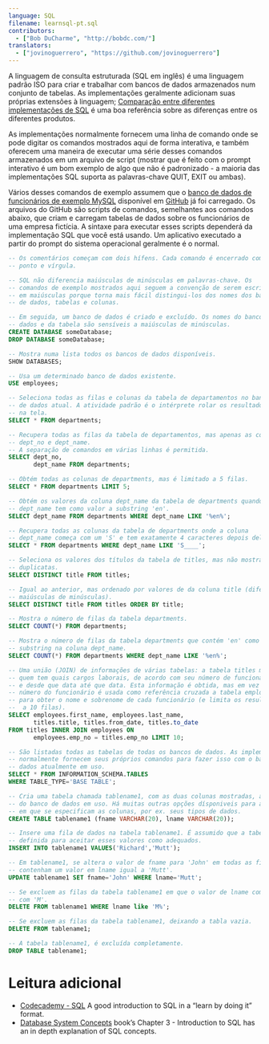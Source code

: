 ```yaml
---
language: SQL
filename: learnsql-pt.sql
contributors:
  - ["Bob DuCharme", "http://bobdc.com/"]
translators:
  - ["jovinoguerrero", "https://github.com/jovinoguerrero"]
---
```


A linguagem de consulta estruturada (SQL em inglês) é uma linguagem padrão ISO para criar e trabalhar com bancos de dados armazenados num conjunto de tabelas. As implementações geralmente adicionam suas próprias extensões à linguagem; [Comparação entre diferentes implementações de SQL](http://troels.arvin.dk/db/rdbms/) é uma boa referência sobre as diferenças entre os diferentes produtos.

As implementações normalmente fornecem uma linha de comando onde se pode digitar os comandos mostrados aqui de forma interativa, e também oferecem uma maneira de executar uma série desses comandos armazenados em um arquivo de script (mostrar que é feito com o prompt interativo é um bom exemplo de algo que não é padronizado - a maioria das implementações SQL suporta as palavras-chave QUIT, EXIT ou ambas).

Vários desses comandos de exemplo assumem que o [banco de dados de funcionários de exemplo MySQL](https://dev.mysql.com/doc/employee/en/) disponível em [GitHub](https://github.com/datacharmer/test_db) já foi carregado. Os arquivos do GitHub são scripts de comandos, semelhantes aos comandos abaixo, que criam e carregam tabelas de dados sobre os funcionários de uma empresa fictícia. A sintaxe para executar esses scripts dependerá da implementação SQL que você está usando. Um aplicativo executado a partir do prompt do sistema operacional geralmente é o normal.


```sql
-- Os comentários começam com dois hífens. Cada comando é encerrado com um
-- ponto e vírgula.

-- SQL não diferencia maiúsculas de minúsculas em palavras-chave. Os
-- comandos de exemplo mostrados aqui seguem a convenção de serem escritos
-- em maiúsculas porque torna mais fácil distingui-los dos nomes dos bancos
-- de dados, tabelas e colunas.

-- Em seguida, um banco de dados é criado e excluído. Os nomes do banco de
-- dados e da tabela são sensíveis a maiúsculas de minúsculas.
CREATE DATABASE someDatabase;
DROP DATABASE someDatabase;

-- Mostra numa lista todos os bancos de dados disponíveis.
SHOW DATABASES;

-- Usa um determinado banco de dados existente.
USE employees;

-- Seleciona todas as filas e colunas da tabela de departamentos no banco
-- de dados atual. A atividade padrão é o intérprete rolar os resultados
-- na tela.
SELECT * FROM departments;

-- Recupera todas as filas da tabela de departamentos, mas apenas as colunas
-- dept_no e dept_name.
-- A separação de comandos em várias linhas é permitida.
SELECT dept_no,
       dept_name FROM departments;

-- Obtém todas as colunas de departments, mas é limitado a 5 filas.
SELECT * FROM departments LIMIT 5;

-- Obtém os valores da coluna dept_name da tabela de departments quando
-- dept_name tem como valor a substring 'en'.
SELECT dept_name FROM departments WHERE dept_name LIKE '%en%';

-- Recupera todas as colunas da tabela de departments onde a coluna
-- dept_name começa com um 'S' e tem exatamente 4 caracteres depois dele.
SELECT * FROM departments WHERE dept_name LIKE 'S____';

-- Seleciona os valores dos títulos da tabela de titles, mas não mostra
-- duplicatas.
SELECT DISTINCT title FROM titles;

-- Igual ao anterior, mas ordenado por valores de da coluna title (diferencia
-- maiúsculas de minúsculas).
SELECT DISTINCT title FROM titles ORDER BY title;

-- Mostra o número de filas da tabela departments.
SELECT COUNT(*) FROM departments;

-- Mostra o número de filas da tabela departments que contém 'en' como
-- substring na coluna dept_name.
SELECT COUNT(*) FROM departments WHERE dept_name LIKE '%en%';

-- Uma união (JOIN) de informações de várias tabelas: a tabela titles mostra
-- quem tem quais cargos laborais, de acordo com seu número de funcionários,
-- e desde que data até que data. Esta informação é obtida, mas em vez do
-- número do funcionário é usada como referência cruzada a tabela employee
-- para obter o nome e sobrenome de cada funcionário (e limita os resultados
--  a 10 filas).
SELECT employees.first_name, employees.last_name,
       titles.title, titles.from_date, titles.to_date
FROM titles INNER JOIN employees ON
       employees.emp_no = titles.emp_no LIMIT 10;

-- São listadas todas as tabelas de todas os bancos de dados. As implementações
-- normalmente fornecem seus próprios comandos para fazer isso com o banco de
-- dados atualmente em uso.
SELECT * FROM INFORMATION_SCHEMA.TABLES
WHERE TABLE_TYPE='BASE TABLE';

-- Cria uma tabela chamada tablename1, com as duas colunas mostradas, a partir
-- do banco de dados em uso. Há muitas outras opções dísponiveis para a forma
-- em que se especificam as colunas, por ex. seus tipos de dados.
CREATE TABLE tablename1 (fname VARCHAR(20), lname VARCHAR(20));

-- Insere uma fila de dados na tabela tablename1. É assumido que a tabela foi
-- definida para aceitar esses valores como adequados.
INSERT INTO tablename1 VALUES('Richard','Mutt');

-- Em tablename1, se altera o valor de fname para 'John' em todas as filas que
-- contenham um valor em lname igual a 'Mutt'.
UPDATE tablename1 SET fname='John' WHERE lname='Mutt';

-- Se excluem as filas da tabela tablename1 em que o valor de lname começa
-- com 'M'.
DELETE FROM tablename1 WHERE lname like 'M%';

-- Se excluem as filas da tabela tablename1, deixando a tabla vazia.
DELETE FROM tablename1;

-- A tabela tablename1, é excluída completamente.
DROP TABLE tablename1;
```

# Leitura adicional

* [Codecademy - SQL](https://www.codecademy.com/learn/learn-sql) A good introduction to SQL in a “learn by doing it” format.
* [Database System Concepts](https://www.db-book.com/) book’s Chapter 3 - Introduction to SQL has an in depth explanation of SQL concepts.
